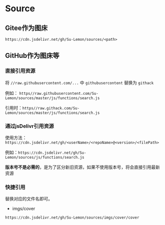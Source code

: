 # Source

## Gitee作为图床

`https://cdn.jsdelivr.net/gh/Su-Lemon/sources/<path>`

## GitHub作为图床等

### 直接引用资源
将  `//raw.githubusercontent.com/...`  中  `githubusercontent`  替换为  `githack` 

例如： `https//raw.githubusercontent.com/Su-Lemon/sources/master/js/functions/search.js` 

引用时：`https//raw.githack.com/Su-Lemon/sources/master/js/functions/search.js` 

### 通过jsDelivr引用资源

使用方法：`https://cdn.jsdelivr.net/gh/<userName>/<repoName>@<version>/<filePath>` 

例如：`https://cdn.jsdelivr.net/gh/Su-Lemon/sources/js/functions/search.js` 

**版本号不是必需的**，是为了区分新旧资源，如果不使用版本号，将会直接引用最新资源

### 快捷引用

替换对应的文件名即可。

- imgs/cover

`https://cdn.jsdelivr.net/gh/Su-Lemon/sources/imgs/cover/cover`

